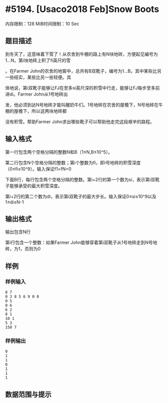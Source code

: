 # #5194. [Usaco2018 Feb]Snow Boots

内存限制：128 MiB时间限制：10 Sec

## 题目描述

到冬天了，这意味着下雪了！从农舍到牛棚的路上有N块地砖，方便起见编号为1&hellip;N，第i块地砖上积了fi英尺的雪

。在Farmer John的农舍的地窖中，总共有B双靴子，编号为1&hellip;B。其中某些比另一些结实，某些比另一些轻便。具

体地说，第i双靴子能够让FJ在至多si英尺深的积雪中行走，能够让FJ每步至多前进di。Farmer John从1号地砖出

发，他必须到达N号地砖才能叫醒奶牛们。1号地砖在农舍的屋檐下，N号地砖在牛棚的屋檐下，所以这两块地砖都

没有积雪。帮助Farmer John求出哪些靴子可以帮助他走完这段艰辛的路程。

## 输入格式

第一行包含两个空格分隔的整数N和B（1&le;N,B&le;10^5）。

第二行包含N个空格分隔的整数；第i个整数为fi，即i号地砖的积雪深度（0&le;fi&le;10^9）。输入保证f1=fN=0

下面B行，每行包含两个空格分隔的整数。第i+2行的第一个数为si，表示第i双靴子能够承受的最大积雪深度。

第i+2行的第二个数为di，表示第i双靴子的最大步长。输入保证0&le;si&le;10^9以及1&le;di&le;N-1

## 输出格式

输出包含N行

第i行包含一个整数：如果Farmer John能够穿着第i双靴子从1号地砖走到N号地砖，为1，否则为0

## 样例

### 样例输入

    
    8 7
    0 3 8 5 6 9 0 0
    0 5
    0 6
    6 2
    8 1
    10 1
    5 3
    150 7
    

### 样例输出

    
    0
    1
    1
    0
    1
    1
    1
    

## 数据范围与提示
